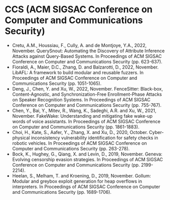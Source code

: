 # CCS (ACM SIGSAC Conference on Computer and Communications Security)

* Cretu, A.M., Houssiau, F., Cully, A. and de Montjoye, Y.A., 2022, November. QuerySnout: Automating the Discovery of Attribute Inference Attacks against Query-Based Systems. In Proceedings of ACM SIGSAC Conference on Computer and Communications Security (pp. 623-637).
* Fioraldi, A., Maier, D.C., Zhang, D. and Balzarotti, D., 2022, November. LibAFL: A framework to build modular and reusable fuzzers. In Proceedings of ACM SIGSAC Conference on Computer and Communications Security (pp. 1051-1065).
* Deng, J., Chen, Y. and Xu, W., 2022, November. FenceSitter: Black-box, Content-Agnostic, and Synchronization-Free Enrollment-Phase Attacks on Speaker Recognition Systems. In Proceedings of ACM SIGSAC Conference on Computer and Communications Security (pp. 755-767).
* Chen, Y., Bai, Y., Mitev, R., Wang, K., Sadeghi, A.R. and Xu, W., 2021, November. FakeWake: Understanding and mitigating fake wake-up words of voice assistants. In Proceedings of ACM SIGSAC Conference on Computer and Communications Security (pp. 1861-1883).
* Choi, H., Kate, S., Aafer, Y., Zhang, X. and Xu, D., 2020, October. Cyber-physical inconsistency vulnerability identification for safety checks in robotic vehicles. In Proceedings of ACM SIGSAC Conference on Computer and Communications Security (pp. 263-278).
* Bock, K., Hughey, G., Qiang, X. and Levin, D., 2019, November. Geneva: Evolving censorship evasion strategies. In Proceedings of ACM SIGSAC Conference on Computer and Communications Security (pp. 2199-2214).
* Heelan, S., Melham, T. and Kroening, D., 2019, November. Gollum: Modular and greybox exploit generation for heap overflows in interpreters. In Proceedings of ACM SIGSAC Conference on Computer and Communications Security (pp. 1689-1706).

